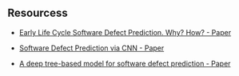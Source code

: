 ## Resourcess

- [Early Life Cycle Software Defect Prediction. Why? How? - Paper](https://arxiv.org/pdf/2011.13071v3.pdf)

- [Software Defect Prediction via CNN - Paper](http://jiemingzhu.github.io/pub/jli_qrs2017.pdf)

- [A deep tree-based model for software defect prediction - Paper](https://arxiv.org/abs/1802.00921)